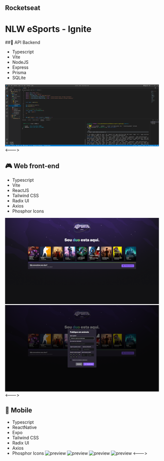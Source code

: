 
## Rocketseat
# NLW eSports - Ignite


##💠 API Backend
- Typescript
- Vite
- NodeJS
- Express
- Prisma
- SQLite

![preview](nlw-esports-3.png)
<--->

## 🎮 Web front-end
- Typescript
- Vite
- ReactJS
- Tailwind CSS
- Radix UI
- Axios
- Phosphor Icons

![preview](nlw-esports-1.png)
![preview](nlw-esports-2.png)
<--->

## 📱 Mobile
- Typescript
- ReactNative
- Expo
- Tailwind CSS
- Radix UI
- Axios
- Phosphor Icons
![preview](nlw-esports-mob-1.png) 
![preview](nlw-esports-mob-2.png)
![preview](nlw-esports-mob-3.png)
![preview](nlw-esports-mob-4.png)
<--->
